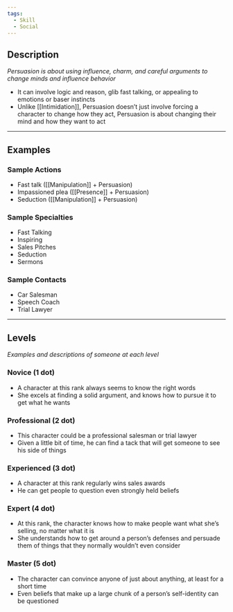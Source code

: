 ```yaml
---
tags:
  - Skill
  - Social
---
```


## Description

_Persuasion is about using influence, charm, and careful arguments to change minds and influence behavior_
- It can involve logic and reason, glib fast talking, or appealing to emotions or baser instincts
- Unlike [[Intimidation]], Persuasion doesn’t just involve forcing a character to change how they act, Persuasion is about changing their mind and how they want to act

---

## Examples

### Sample Actions

- Fast talk ([[Manipulation]] + Persuasion)
- Impassioned plea ([[Presence]] + Persuasion)
- Seduction ([[Manipulation]] + Persuasion)

### Sample Specialties

- Fast Talking
- Inspiring
- Sales Pitches
- Seduction
- Sermons

### Sample Contacts

- Car Salesman
- Speech Coach
- Trial Lawyer

---

## Levels

_Examples and descriptions of someone at each level_

### Novice (1 dot)

- A character at this rank always seems to know the right words
- She excels at finding a solid argument, and knows how to pursue it to get what he wants

### Professional (2 dot)

- This character could be a professional salesman or trial lawyer
- Given a little bit of time, he can find a tack that will get someone to see his side of things

### Experienced (3 dot)

- A character at this rank regularly wins sales awards
- He can get people to question even strongly held beliefs

### Expert (4 dot)

- At this rank, the character knows how to make people want what she’s selling, no matter what it is
- She understands how to get around a person’s defenses and persuade them of things that they normally wouldn’t even consider

### Master (5 dot)

- The character can convince anyone of just about anything, at least for a short time
- Even beliefs that make up a large chunk of a person’s self-identity can be questioned
